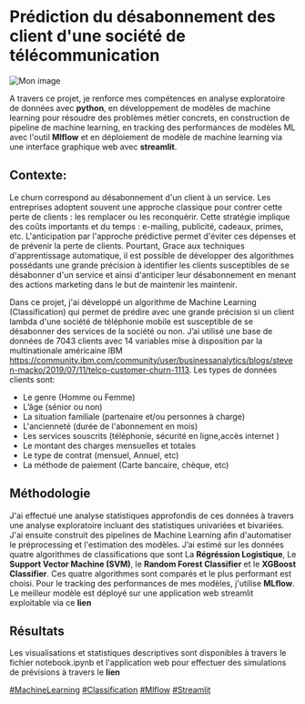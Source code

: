 # Prédiction du désabonnement des client d'une société de télécommunication

![Mon image]('https://miro.medium.com/max/844/1*MyKDLRda6yHGR_8kgVvckg.png')

A travers ce projet, je renforce mes compétences en analyse exploratoire de données avec **python**, en développement de modèles de machine learning pour résoudre des problèmes métier concrets, en construction de pipeline de machine learning, en tracking des performances de modèles ML avec l'outil **Mlflow** et en déploiement de modèle de machine learning via une interface graphique web avec **streamlit**.

## Contexte: 
Le churn correspond au désabonnement d'un client à un service. Les entreprises adoptent souvent une approche classique pour contrer cette perte de clients : les remplacer ou les reconquérir. Cette stratégie implique des coûts importants et du temps : e-mailing, publicité, cadeaux, primes, etc. L'anticipation par l'approche prédictive permet d'éviter ces dépenses et de prévenir la perte de clients. Pourtant, Grace aux techniques d'apprentissage automatique, il est possible de développer des algorithmes possédants une grande précision à identifier les clients susceptibles de se désabonner d'un service et ainsi d'anticiper leur désabonnement en menant des actions marketing dans le but de maintenir les maintenir.

Dans ce projet, j'ai développé un algorithme de Machine Learning (Classification) qui permet de prédire avec une grande précision si un client lambda d'une société de téléphonie mobile est susceptible de se désabonner des services de la société ou non. J’ai utilisé une base de données de 7043 clients avec 14 variables mise à disposition par la multinationale américaine IBM https://community.ibm.com/community/user/businessanalytics/blogs/steven-macko/2019/07/11/telco-customer-churn-1113. Les types de données clients sont:

- Le genre (Homme ou Femme)
- L’âge (sénior ou non)
- La situation familiale (partenaire et/ou personnes à charge)
- L'ancienneté (durée de l'abonnement en mois)
- Les services souscrits (téléphonie, sécurité en ligne,accès internet )
- Le montant des charges mensuelles et totales
- Le type de contrat (mensuel, Annuel, etc)
- La méthode de paiement (Carte bancaire, chèque, etc)

## Méthodologie

J'ai effectué une analyse statistiques approfondis de ces données à travers une analyse exploratoire incluant des statistiques univariées et bivariées. J'ai ensuite construit des pipelines de Machine Learning afin d'automatiser le préprocessing et l'estimation des modèles. J’ai estimé sur les données quatre algorithmes de classifications que sont La **Régréssion Logistique**, Le **Support Vector Machine (SVM)**, le **Random Forest Classifier** et le **XGBoost Classifier**. Ces quatre algorithmes sont comparés et le plus performant est choisi. Pour le tracking des performances de mes modèles, j'utilise **MLflow**. Le meilleur modèle est déployé sur une application web streamlit exploitable via ce **lien**

## Résultats
Les visualisations et statistiques descriptives sont disponibles à travers le fichier notebook.ipynb et l'application web pour effectuer des simulations de prévisions à travers le **lien** 


<a href="#">#MachineLearning</a>
<a href="#">#Classification</a>
<a href="#">#Mlflow</a>
<a href="#">#Streamlit</a>

